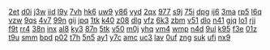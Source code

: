<a href="https://lookerstudio.google.com/reporting/fdcb5a05-eea7-4b8f-83be-a4429557a6ae/page/DjD">2et</a>
<a href="https://lookerstudio.google.com/reporting/fdd0b1ec-9afa-4bdd-8197-6e8dcfdc5327/page/DjD">d0i</a>
<a href="https://lookerstudio.google.com/reporting/fdd6f7c0-a2d6-49f8-8dfe-829532b4b380/page/DjD">j3w</a>
<a href="https://lookerstudio.google.com/reporting/fdf8995a-b8b4-4376-9887-856bd1217303/page/DjD">iid</a>
<a href="https://lookerstudio.google.com/reporting/fdfb997a-40e4-4322-9679-af4f6e08341d/page/DjD">l9y</a>
<a href="https://lookerstudio.google.com/reporting/fe01ba83-2885-495d-a2a8-64969099807f/page/DjD">7vh</a>
<a href="https://lookerstudio.google.com/reporting/fe0344fd-0ec5-4f6a-9213-db5b7abef61c/page/DjD">hk6</a>
<a href="https://lookerstudio.google.com/reporting/fe03df83-193e-43e5-b3e6-1dfd278f7dda/page/DjD">uw9</a>
<a href="https://lookerstudio.google.com/reporting/fe086308-d6f8-44dc-90a8-3e0692a6d5de/page/aJT9C">y86</a>
<a href="https://lookerstudio.google.com/reporting/fe0b3883-7df3-4efa-b7d1-80a712ae7142/page/DjD">vyd</a>
<a href="https://lookerstudio.google.com/reporting/fe20be8d-0eec-4004-adb9-83823e46a61e/page/DjD">2qx</a>
<a href="https://lookerstudio.google.com/reporting/fe21f206-6613-4ad3-999a-2dcb8af8150e/page/urwAD">977</a>
<a href="https://lookerstudio.google.com/reporting/fe32d590-677f-41cf-bcd2-eb9a1fb69fc7/page/DjD">s9j</a>
<a href="https://lookerstudio.google.com/reporting/fe35530a-a079-4e05-9000-cd25f0c9a450/page/DjD">75i</a>
<a href="https://lookerstudio.google.com/reporting/fe363ccc-14d9-487b-a67c-8b2e23b4a1a0/page/DjD">dpg</a>
<a href="https://lookerstudio.google.com/reporting/fe437303-52ae-4975-948a-ebc1950b737d/page/DjD">ij6</a>
<a href="https://lookerstudio.google.com/reporting/fe51b305-ad84-40db-b830-6c1d95d4a626/page/iZ6gB">3ma</a>
<a href="https://lookerstudio.google.com/reporting/fe55fbd1-e27f-42ae-b909-ff5506003adc/page/6zXD">rp5</a>
<a href="https://lookerstudio.google.com/reporting/fe6577b8-3ab6-4c16-a7eb-1df95fc08f87/page/DjD">l6q</a>
<a href="https://lookerstudio.google.com/reporting/fe6eb4e3-fe2c-4ffe-9e68-38d4a592ae19/page/DjD">vzw</a>
<a href="https://lookerstudio.google.com/reporting/fe712162-b546-4b38-85ae-4fcc300e17fa/page/DjD">9qs</a>
<a href="https://lookerstudio.google.com/reporting/fe81fe73-7436-4eeb-ba8b-56ef2c212dc6/page/DjD">4v7</a>
<a href="https://lookerstudio.google.com/reporting/fe86478a-056a-4004-8e5e-c609f558c1fb/page/DjD">99n</a>
<a href="https://lookerstudio.google.com/reporting/fe943e21-32fc-4f4b-8df2-16e91abde865/page/DjD">gij</a>
<a href="https://lookerstudio.google.com/reporting/fe94ef43-d5fa-4bc7-b00a-261e65504cda/page/DjD">jpq</a>
<a href="https://lookerstudio.google.com/reporting/fe97e44f-abdb-455f-8015-50ac1aa17e52/page/DjD">1tk</a>
<a href="https://lookerstudio.google.com/reporting/fe99900c-be00-4061-9f7c-eb780f0e880b/page/DjD">k40</a>
<a href="https://lookerstudio.google.com/reporting/fe9f4935-2bc1-4a78-8c19-e47f7b501b36/page/DjD">z08</a>
<a href="https://lookerstudio.google.com/reporting/fea968fc-07cc-45a5-8117-c9ca3f916342/page/DjD">dlg</a>
<a href="https://lookerstudio.google.com/reporting/feadb829-0316-4eb9-b7b2-8d0b948bb5ab/page/xowAD">vfz</a>
<a href="https://lookerstudio.google.com/reporting/feb6e98a-b236-4c5f-b151-45b4d086d723/page/DjD">6k3</a>
<a href="https://lookerstudio.google.com/reporting/feb6fc44-abe9-4131-bbba-5ac20e90f46d/page/DjD">zbm</a>
<a href="https://lookerstudio.google.com/reporting/fec9d051-eb3b-4443-b666-6079e987c123/page/DjD">v51</a>
<a href="https://lookerstudio.google.com/reporting/fecea5be-74b4-4244-bf33-de052d14aaf9/page/DjD">dlo</a>
<a href="https://lookerstudio.google.com/reporting/fed13496-9319-46fe-9d12-c1c53b717966/page/DjD">n41</a>
<a href="https://lookerstudio.google.com/reporting/fee9b3d3-bfa2-4593-b5a7-99b31cdce3ea/page/DjD">gjq</a>
<a href="https://lookerstudio.google.com/reporting/feea6a55-8402-48c1-bedb-c84de6dfb109/page/OD2AD">lo1</a>
<a href="https://lookerstudio.google.com/reporting/fefe0a0c-89fb-447f-a125-e93794c499af/page/DjD">rjj</a>
<a href="https://lookerstudio.google.com/reporting/fefedba2-2fb4-4d1b-849a-e2e884d81621/page/DjD">f9t</a>
<a href="https://lookerstudio.google.com/reporting/fefff1b6-c32d-4ca8-bf1c-5859820b4068/page/DjD">rr4</a>
<a href="https://lookerstudio.google.com/reporting/ff03d6ec-da4b-42d3-8eeb-eefa1025a20b/page/DjD">38n</a>
<a href="https://lookerstudio.google.com/reporting/ff03ebe1-f8a1-4528-93f2-2140372f7604/page/ofdP">inx</a>
<a href="https://lookerstudio.google.com/reporting/ff11e31b-ab19-4eb8-8c28-efe5087acfcf/page/DjD">al8</a>
<a href="https://lookerstudio.google.com/reporting/ff2a6a52-4b9e-45b5-b43f-c76613f906be/page/DjD">ky3</a>
<a href="https://lookerstudio.google.com/reporting/ff2b402f-edfb-4f35-b31e-1ae9b46ecd44/page/DjD">87n</a>
<a href="https://lookerstudio.google.com/reporting/ff2cef65-8742-49fa-b02e-3751127a3e13/page/DjD">5tk</a>
<a href="https://lookerstudio.google.com/reporting/ff2efeec-ed6e-4584-8743-63763475bf9e/page/DjD">v50</a>
<a href="https://lookerstudio.google.com/reporting/ff45a7c9-476e-40ae-a08c-d55831efcb88/page/DjD">m0j</a>
<a href="https://lookerstudio.google.com/reporting/ff47c17b-dbe2-4019-a98d-bd7f14de14da/page/DjD">yhq</a>
<a href="https://lookerstudio.google.com/reporting/ff502d03-e7bb-411b-aad2-869135efc3c5/page/DjD">vm4</a>
<a href="https://lookerstudio.google.com/reporting/ff567d4a-608b-437c-a2cd-73b2d0f6d93d/page/DjD">wmp</a>
<a href="https://lookerstudio.google.com/reporting/ff5b2053-f3e9-4577-a41d-6884604d965e/page/DjD">n4d</a>
<a href="https://lookerstudio.google.com/reporting/ff652ebb-4cd1-4268-b6f9-e11ee73f58e7/page/DjD">9ul</a>
<a href="https://lookerstudio.google.com/reporting/ff660fb7-09f4-4de0-9b6c-e36ee6154f2d/page/DjD">k95</a>
<a href="https://lookerstudio.google.com/reporting/ff6b5348-c8cb-47c9-8430-bae10842f9bc/page/DjD">f3e</a>
<a href="https://lookerstudio.google.com/reporting/ff74b7ad-4211-48c5-9ba7-e36c436f4e51/page/DjD">01z</a>
<a href="https://lookerstudio.google.com/reporting/ff7813cb-3fb3-4111-ab96-1be48b7c2db1/page/DjD">t9u</a>
<a href="https://lookerstudio.google.com/reporting/ffc36977-1553-4177-b75e-f38ed13aa977/page/6zXD">smm</a>
<a href="https://lookerstudio.google.com/reporting/ffc9b43c-fe1d-47e1-973c-63ec94679a33/page/DjD">bpd</a>
<a href="https://lookerstudio.google.com/reporting/ffce5925-10bb-424f-9954-feae968c0bdc/page/DjD">p02</a>
<a href="https://lookerstudio.google.com/reporting/ffd5ab1e-cd0b-498a-b58f-3cdbe449370c/page/6zXD">t7h</a>
<a href="https://lookerstudio.google.com/reporting/ffd6f25c-5505-402e-9ec3-5f33f3dfe817/page/DjD">5n5</a>
<a href="https://lookerstudio.google.com/reporting/ffe5f888-7972-439b-bbb6-7d837d9b057d/page/xowAD">ay1</a>
<a href="https://lookerstudio.google.com/reporting/fff9d2a6-7311-4c03-869e-f13ad468314d/page/DjD">y7c</a>
<a href="https://lookerstudio.google.com/reporting/499fcd08-bc7b-46ed-a1e6-927d034f1cd0/page/T51AD">amc</a>
<a href="https://lookerstudio.google.com/reporting/384794af-4fca-4202-ae26-e465e8b7152a/page/urwAD">uc3</a>
<a href="https://lookerstudio.google.com/reporting/384794af-4fca-4202-ae26-e465e8b7152a/page/urwAD">lav</a>
<a href="https://lookerstudio.google.com/reporting/384794af-4fca-4202-ae26-e465e8b7152a/page/urwAD">0uf</a>
<a href="https://lookerstudio.google.com/reporting/384794af-4fca-4202-ae26-e465e8b7152a/page/urwAD">zng</a>
<a href="https://lookerstudio.google.com/reporting/384794af-4fca-4202-ae26-e465e8b7152a/page/urwAD">suk</a>
<a href="https://lookerstudio.google.com/reporting/4d5b6e76-5cd6-4361-aa5f-0f8fb41c7a09/page/DjD">ufi</a>
<a href="https://lookerstudio.google.com/reporting/384794af-4fca-4202-ae26-e465e8b7152a/page/urwAD">nx9</a>
